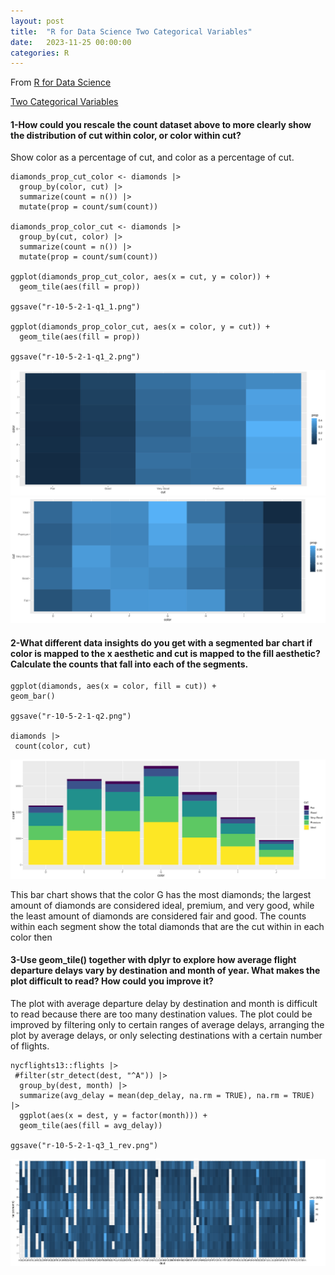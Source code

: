 ```yaml
---
layout: post
title:  "R for Data Science Two Categorical Variables"
date:   2023-11-25 00:00:00
categories: R
---
```


From [R for Data Science](https://r4ds.hadley.nz)

[Two Categorical Variables](https://r4ds.hadley.nz/eda#two-categorical-variables)

#### 1-How could you rescale the count dataset above to more clearly show the distribution of cut within color, or color within cut?

Show color as a percentage of cut, and color as a percentage of cut. 

```
diamonds_prop_cut_color <- diamonds |>
  group_by(color, cut) |>
  summarize(count = n()) |>
  mutate(prop = count/sum(count))
  
diamonds_prop_color_cut <- diamonds |>
  group_by(cut, color) |>
  summarize(count = n()) |>
  mutate(prop = count/sum(count))
  
ggplot(diamonds_prop_cut_color, aes(x = cut, y = color)) +
  geom_tile(aes(fill = prop))
  
ggsave("r-10-5-2-1-q1_1.png")
  
ggplot(diamonds_prop_color_cut, aes(x = color, y = cut)) +
  geom_tile(aes(fill = prop))  

ggsave("r-10-5-2-1-q1_2.png")  
```

<img src = "https://raw.githubusercontent.com/nadinesk/nadinesk.github.io/master/images/r-10-5-2-1-q1_1.png" />

<img src = "https://raw.githubusercontent.com/nadinesk/nadinesk.github.io/master/images/r-10-5-2-1-q1_2.png" />

#### 2-What different data insights do you get with a segmented bar chart if color is mapped to the x aesthetic and cut is mapped to the fill aesthetic? Calculate the counts that fall into each of the segments.

```
ggplot(diamonds, aes(x = color, fill = cut)) +
geom_bar()

ggsave("r-10-5-2-1-q2.png")

diamonds |>
 count(color, cut)
```

<img src = "https://raw.githubusercontent.com/nadinesk/nadinesk.github.io/master/images/r-10-5-2-1-q2.png" />

This bar chart shows that the color G has the most diamonds; the largest amount of diamonds are considered ideal, premium, and very good, while the least amount of diamonds are considered fair and good. The counts within each segment show the total diamonds that are the cut within in each color then

#### 3-Use geom_tile() together with dplyr to explore how average flight departure delays vary by destination and month of year. What makes the plot difficult to read? How could you improve it?

The plot with average departure delay by destination and month is difficult to read because there are too many destination values. The plot could be improved by filtering only to certain ranges of average delays, arranging the plot by average delays, or only selecting destinations with a certain number of flights.

```
nycflights13::flights |>
 #filter(str_detect(dest, "^A")) |>
  group_by(dest, month) |>
  summarize(avg_delay = mean(dep_delay, na.rm = TRUE), na.rm = TRUE) |>
  ggplot(aes(x = dest, y = factor(month))) +
  geom_tile(aes(fill = avg_delay))

ggsave("r-10-5-2-1-q3_1_rev.png")

```
<img src = "https://raw.githubusercontent.com/nadinesk/nadinesk.github.io/master/images/r-10-5-2-1-q3_1_rev.png" />


